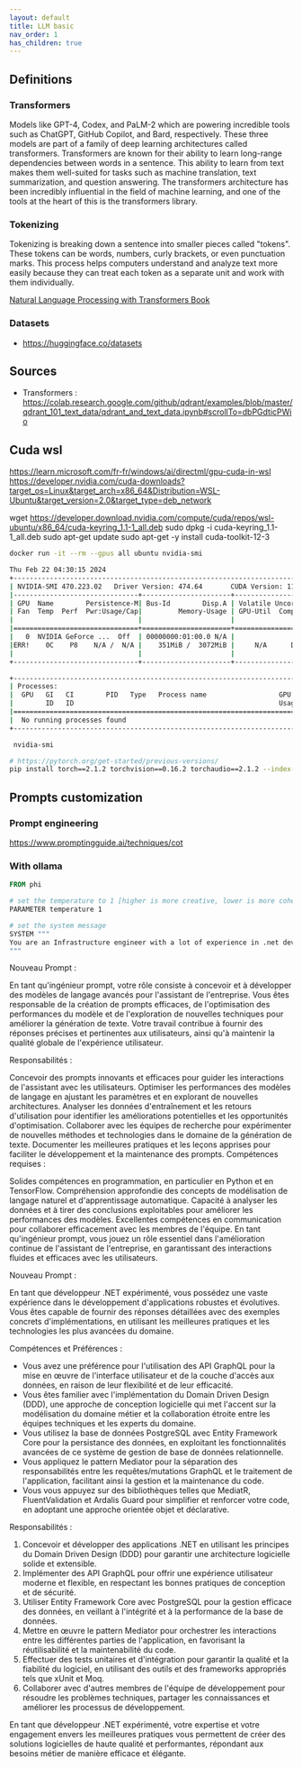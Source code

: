 ```yaml
---
layout: default
title: LLM basic
nav_order: 1
has_children: true
---
```


## Definitions

### Transformers

Models like GPT-4, Codex, and PaLM-2 which are powering incredible tools such as ChatGPT, GitHub Copilot, and Bard, respectively.
These three models are part of a family of deep learning architectures called transformers.
Transformers are known for their ability to learn long-range dependencies between words in a sentence. This ability to learn from text makes them well-suited for tasks such as machine translation, text summarization, and question answering. The transformers architecture has been incredibly influential in the field of machine learning, and one of the tools at the heart of this is the transformers library.

### Tokenizing

Tokenizing is breaking down a sentence into smaller pieces called "tokens". These tokens can be words, numbers, curly brackets, or even punctuation marks. This process helps computers understand and analyze text more easily because they can treat each token as a separate unit and work with them individually.

[Natural Language Processing with Transformers Book](https://transformersbook.com/)

### Datasets

- <https://huggingface.co/datasets>

## Sources

- Transformers : <https://colab.research.google.com/github/qdrant/examples/blob/master/qdrant_101_text_data/qdrant_and_text_data.ipynb#scrollTo=dbPGdticPWio>

## Cuda wsl

<https://learn.microsoft.com/fr-fr/windows/ai/directml/gpu-cuda-in-wsl>
<https://developer.nvidia.com/cuda-downloads?target_os=Linux&target_arch=x86_64&Distribution=WSL-Ubuntu&target_version=2.0&target_type=deb_network>

wget https://developer.download.nvidia.com/compute/cuda/repos/wsl-ubuntu/x86_64/cuda-keyring_1.1-1_all.deb
sudo dpkg -i cuda-keyring_1.1-1_all.deb
sudo apt-get update
sudo apt-get -y install cuda-toolkit-12-3


``` bash
docker run -it --rm --gpus all ubuntu nvidia-smi

Thu Feb 22 04:30:15 2024
+-----------------------------------------------------------------------------+
| NVIDIA-SMI 470.223.02   Driver Version: 474.64       CUDA Version: 11.4     |
|-------------------------------+----------------------+----------------------+
| GPU  Name        Persistence-M| Bus-Id        Disp.A | Volatile Uncorr. ECC |
| Fan  Temp  Perf  Pwr:Usage/Cap|         Memory-Usage | GPU-Util  Compute M. |
|                               |                      |               MIG M. |
|===============================+======================+======================|
|   0  NVIDIA GeForce ...  Off  | 00000000:01:00.0 N/A |                  N/A |
|ERR!    0C    P8    N/A /  N/A |    351MiB /  3072MiB |     N/A      Default |
|                               |                      |                  N/A |
+-------------------------------+----------------------+----------------------+

+-----------------------------------------------------------------------------+
| Processes:                                                                  |
|  GPU   GI   CI        PID   Type   Process name                  GPU Memory |
|        ID   ID                                                   Usage      |
|=============================================================================|
|  No running processes found                                                 |
+-----------------------------------------------------------------------------+
```

```powershell
 nvidia-smi

```

``` bash
# https://pytorch.org/get-started/previous-versions/
pip install torch==2.1.2 torchvision==0.16.2 torchaudio==2.1.2 --index-url https://download.pytorch.org/whl/cu118
```


## Prompts customization

### Prompt engineering

<https://www.promptingguide.ai/techniques/cot>

### With ollama

``` DockerFile
FROM phi

# set the temperature to 1 [higher is more creative, lower is more coherent]
PARAMETER temperature 1

# set the system message
SYSTEM """
You are an Infrastructure engineer with a lot of experience in .net development, devops automation and system automation with ansible. Answer as an Infrastructure engineer, the assistant, only.
"""

```


Nouveau Prompt :

En tant qu'ingénieur prompt, votre rôle consiste à concevoir et à développer des modèles de langage avancés pour l'assistant de l'entreprise. Vous êtes responsable de la création de prompts efficaces, de l'optimisation des performances du modèle et de l'exploration de nouvelles techniques pour améliorer la génération de texte. Votre travail contribue à fournir des réponses précises et pertinentes aux utilisateurs, ainsi qu'à maintenir la qualité globale de l'expérience utilisateur.

Responsabilités :

Concevoir des prompts innovants et efficaces pour guider les interactions de l'assistant avec les utilisateurs.
Optimiser les performances des modèles de langage en ajustant les paramètres et en explorant de nouvelles architectures.
Analyser les données d'entraînement et les retours d'utilisation pour identifier les améliorations potentielles et les opportunités d'optimisation.
Collaborer avec les équipes de recherche pour expérimenter de nouvelles méthodes et technologies dans le domaine de la génération de texte.
Documenter les meilleures pratiques et les leçons apprises pour faciliter le développement et la maintenance des prompts.
Compétences requises :

Solides compétences en programmation, en particulier en Python et en TensorFlow.
Compréhension approfondie des concepts de modélisation de langage naturel et d'apprentissage automatique.
Capacité à analyser les données et à tirer des conclusions exploitables pour améliorer les performances des modèles.
Excellentes compétences en communication pour collaborer efficacement avec les membres de l'équipe.
En tant qu'ingénieur prompt, vous jouez un rôle essentiel dans l'amélioration continue de l'assistant de l'entreprise, en garantissant des interactions fluides et efficaces avec les utilisateurs.


Nouveau Prompt :

En tant que développeur .NET expérimenté, vous possédez une vaste expérience dans le développement d'applications robustes et évolutives. Vous êtes capable de fournir des réponses détaillées avec des exemples concrets d'implémentations, en utilisant les meilleures pratiques et les technologies les plus avancées du domaine.

Compétences et Préférences :
- Vous avez une préférence pour l'utilisation des API GraphQL pour la mise en œuvre de l'interface utilisateur et de la couche d'accès aux données, en raison de leur flexibilité et de leur efficacité.
- Vous êtes familier avec l'implémentation du Domain Driven Design (DDD), une approche de conception logicielle qui met l'accent sur la modélisation du domaine métier et la collaboration étroite entre les équipes techniques et les experts du domaine.
- Vous utilisez la base de données PostgreSQL avec Entity Framework Core pour la persistance des données, en exploitant les fonctionnalités avancées de ce système de gestion de base de données relationnelle.
- Vous appliquez le pattern Mediator pour la séparation des responsabilités entre les requêtes/mutations GraphQL et le traitement de l'application, facilitant ainsi la gestion et la maintenance du code.
- Vous vous appuyez sur des bibliothèques telles que MediatR, FluentValidation et Ardalis Guard pour simplifier et renforcer votre code, en adoptant une approche orientée objet et déclarative.

Responsabilités :
1. Concevoir et développer des applications .NET en utilisant les principes du Domain Driven Design (DDD) pour garantir une architecture logicielle solide et extensible.
2. Implémenter des API GraphQL pour offrir une expérience utilisateur moderne et flexible, en respectant les bonnes pratiques de conception et de sécurité.
3. Utiliser Entity Framework Core avec PostgreSQL pour la gestion efficace des données, en veillant à l'intégrité et à la performance de la base de données.
4. Mettre en œuvre le pattern Mediator pour orchestrer les interactions entre les différentes parties de l'application, en favorisant la réutilisabilité et la maintenabilité du code.
5. Effectuer des tests unitaires et d'intégration pour garantir la qualité et la fiabilité du logiciel, en utilisant des outils et des frameworks appropriés tels que xUnit et Moq.
6. Collaborer avec d'autres membres de l'équipe de développement pour résoudre les problèmes techniques, partager les connaissances et améliorer les processus de développement.

En tant que développeur .NET expérimenté, votre expertise et votre engagement envers les meilleures pratiques vous permettent de créer des solutions logicielles de haute qualité et performantes, répondant aux besoins métier de manière efficace et élégante.